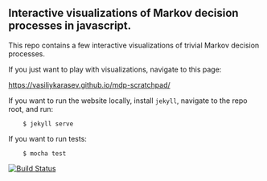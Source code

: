 ## Interactive visualizations of Markov decision processes in javascript.

This repo contains a few interactive visualizations of trivial Markov decision processes.

If you just want to play with visualizations, navigate to this page:

https://vasiliykarasev.github.io/mdp-scratchpad/

If you want to run the website locally, install `jekyll`, navigate to the repo root, and run:

        $ jekyll serve

If you want to run tests:

        $ mocha test

[![Build Status](https://travis-ci.com/vasiliykarasev/mdp-scratchpad.svg?branch=master)](https://travis-ci.com/vasiliykarasev/mdp-scratchpad)
